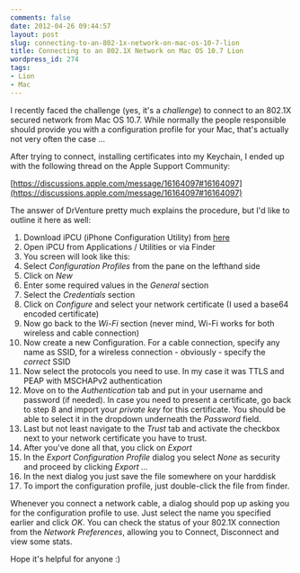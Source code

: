 ```yaml
---
comments: false
date: 2012-04-26 09:44:57
layout: post
slug: connecting-to-an-802-1x-network-on-mac-os-10-7-lion
title: Connecting to an 802.1X Network on Mac OS 10.7 Lion
wordpress_id: 274
tags:
- Lion
- Mac
---
```


I recently faced the challenge (yes, it's a _challenge_) to connect to an 802.1X secured network from Mac OS 10.7. While normally the people responsible should provide you with a configuration profile for your Mac, that's actually not very often the case ...

After trying to connect, installing certificates into my Keychain, I ended up with the following thread on the Apple Support Community:

[https://discussions.apple.com/message/16164097#16164097](https://discussions.apple.com/message/16164097#16164097)

The answer of DrVenture pretty much explains the procedure, but I'd like to outline it here as well:





  1. Download iPCU (iPhone Configuration Utility) from [here](http://support.apple.com/kb/DL1465)
  2. Open iPCU from Applications / Utilities or via Finder
  3. You screen will look like this:
  4. Select _Configuration Profiles_ from the pane on the lefthand side
  5. Click on _New_
  6. Enter some required values in the _General_ section
  7. Select the _Credentials_ section
  8. Click on _Configure_ and select your network certificate (I used a base64 encoded certificate)
  9. Now go back to the _Wi-Fi_ section (never mind, Wi-Fi works for both wireless and cable connection)
  10. Now create a new Configuration. For a cable connection, specify any name as SSID, for a wireless connection - obviously - specify the _correct_ SSID
  11. Now select the protocols you need to use. In my case it was TTLS and PEAP with MSCHAPv2 authentication
  12. Move on to the _Authentication_ tab and put in your username and password (if needed). In case you need to present a certificate, go back to step 8 and import your _private key_ for this certificate. You should be able to select it in the dropdown underneath the _Password_ field.
  13. Last but not least navigate to the _Trust_ tab and activate the checkbox next to your network certificate you have to trust.
  14. After you've done all that, you click on _Export_
  15. In the _Export Configuration Profile_ dialog you select _None_ as security and proceed by clicking _Export ..._
  16. In the next dialog you just save the file somewhere on your harddisk
  17. To import the configuration profile, just double-click the file from finder.

Whenever you connect a network cable, a dialog should pop up asking you for the configuration profile to use. Just select the name you specified earlier and click _OK_. You can check the status of your 802.1X connection from the _Network Preferences_, allowing you to Connect, Disconnect and view some stats.

Hope it's helpful for anyone :)
